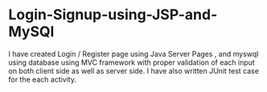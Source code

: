 # Login-Signup-using-JSP-and-MySQl
I have created Login /  Register page using Java Server Pages , and myswql using  database using MVC framework with proper validation of each input on both client side as well as server side. I have also written JUnit test case for the each activity.
